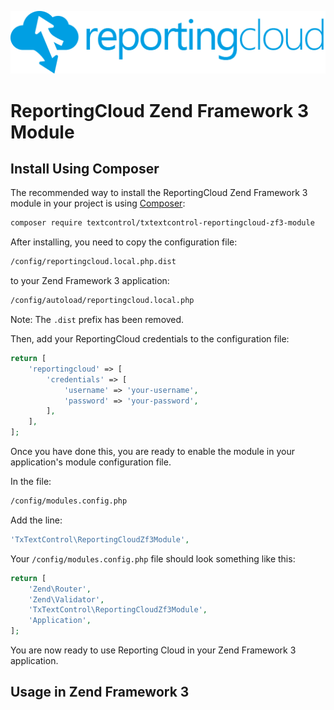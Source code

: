![Logo](./media/rc_logo_512.png)

# ReportingCloud Zend Framework 3 Module


## Install Using Composer

The recommended way to install the ReportingCloud Zend Framework 3 module in your project is using [Composer](http://getcomposer.org):

```bash
composer require textcontrol/txtextcontrol-reportingcloud-zf3-module
```

After installing, you need to copy the configuration file:

```bash
/config/reportingcloud.local.php.dist
```
to your Zend Framework 3 application: 

```bash
/config/autoload/reportingcloud.local.php
```

Note: The `.dist` prefix has been removed.

Then, add your ReportingCloud credentials to the configuration file:

```php
return [
    'reportingcloud' => [
        'credentials' => [
            'username' => 'your-username',
            'password' => 'your-password',
        ],
    ],
];
```

Once you have done this, you are ready to enable the module in your application's module configuration file.

In the file:

```bash
/config/modules.config.php
```
Add the line:

```php
'TxTextControl\ReportingCloudZf3Module',
```

Your `/config/modules.config.php` file should look something like this:

```php
return [
    'Zend\Router',
    'Zend\Validator',
    'TxTextControl\ReportingCloudZf3Module',
    'Application',
];
```

You are now ready to use Reporting Cloud in your Zend Framework 3 application.

## Usage in Zend Framework 3